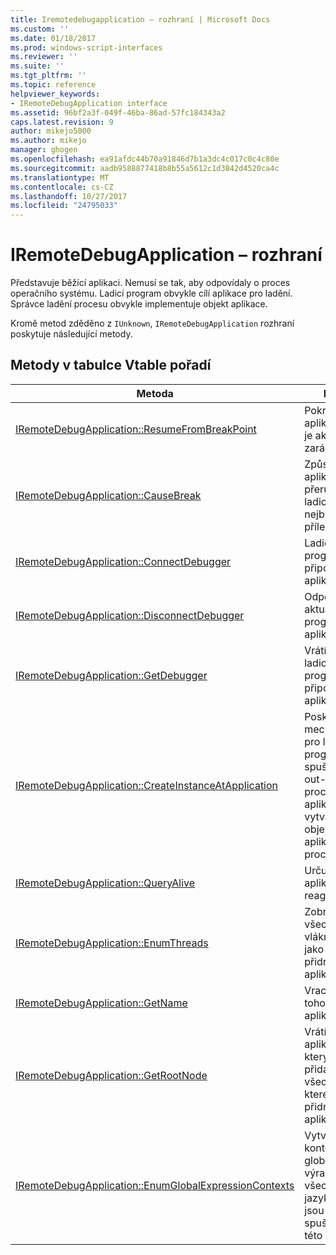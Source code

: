 ```yaml
---
title: Iremotedebugapplication – rozhraní | Microsoft Docs
ms.custom: ''
ms.date: 01/18/2017
ms.prod: windows-script-interfaces
ms.reviewer: ''
ms.suite: ''
ms.tgt_pltfrm: ''
ms.topic: reference
helpviewer_keywords:
- IRemoteDebugApplication interface
ms.assetid: 96bf2a3f-049f-46ba-86ad-57fc184343a2
caps.latest.revision: 9
author: mikejo5000
ms.author: mikejo
manager: ghogen
ms.openlocfilehash: ea91afdc44b70a91846d7b1a3dc4c017c0c4c80e
ms.sourcegitcommit: aadb9588877418b8b55a5612c1d3842d4520ca4c
ms.translationtype: MT
ms.contentlocale: cs-CZ
ms.lasthandoff: 10/27/2017
ms.locfileid: "24795033"
---
```

# <a name="iremotedebugapplication-interface"></a>IRemoteDebugApplication – rozhraní
Představuje běžící aplikaci. Nemusí se tak, aby odpovídaly o proces operačního systému. Ladicí program obvykle cílí aplikace pro ladění. Správce ladění procesu obvykle implementuje objekt aplikace.  
  
 Kromě metod zděděno z `IUnknown`, `IRemoteDebugApplication` rozhraní poskytuje následující metody.  
  
## <a name="methods-in-vtable-order"></a>Metody v tabulce Vtable pořadí  
  
|Metoda|Popis|  
|------------|-----------------|  
|[IRemoteDebugApplication::ResumeFromBreakPoint](../../winscript/reference/iremotedebugapplication-resumefrombreakpoint.md)|Pokračuje v aplikaci, která je aktuálně v zarážky.|  
|[IRemoteDebugApplication::CauseBreak](../../winscript/reference/iremotedebugapplication-causebreak.md)|Způsobí, že aplikace pro přerušení ladicího při nejbližší příležitosti.|  
|[IRemoteDebugApplication::ConnectDebugger](../../winscript/reference/iremotedebugapplication-connectdebugger.md)|Ladicí program se připojí k této aplikaci.|  
|[IRemoteDebugApplication::DisconnectDebugger](../../winscript/reference/iremotedebugapplication-disconnectdebugger.md)|Odpojí aktuální ladicí program z aplikace.|  
|[IRemoteDebugApplication::GetDebugger](../../winscript/reference/iremotedebugapplication-getdebugger.md)|Vrátí aktuální ladicí program připojené k aplikaci.|  
|[IRemoteDebugApplication::CreateInstanceAtApplication](../../winscript/reference/iremotedebugapplication-createinstanceatapplication.md)|Poskytuje mechanismus pro ladicí program IDE, spuštěná out-of-process do aplikace, k vytváření objektů v aplikačním procesu.|  
|[IRemoteDebugApplication::QueryAlive](../../winscript/reference/iremotedebugapplication-queryalive.md)|Určuje, zda je aplikace reaguje.|  
|[IRemoteDebugApplication::EnumThreads](../../winscript/reference/iremotedebugapplication-enumthreads.md)|Zobrazí všechna vlákna známé jako přidružená k aplikaci.|  
|[IRemoteDebugApplication::GetName](../../winscript/reference/iremotedebugapplication-getname.md)|Vrací název tohoto uzlu aplikace.|  
|[IRemoteDebugApplication::GetRootNode](../../winscript/reference/iremotedebugapplication-getrootnode.md)|Vrátí uzlu aplikace, pod kterým jsou přidány všechny uzly, které jsou přidružené k aplikaci.|  
|[IRemoteDebugApplication::EnumGlobalExpressionContexts](../../winscript/reference/iremotedebugapplication-enumglobalexpressioncontexts.md)|Vytvoří výčet kontexty globálním výrazu pro všechny jazyky, které jsou spuštěné v této aplikaci.|